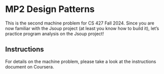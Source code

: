 # MP2 Design Patterns

This is the second machine problem for CS 427 Fall 2024. Since you are now familiar with the Jsoup project (at least you know how to build it), let’s
practice program analysis on the Jsoup project!

## Instructions
For details on the machine problem, please take a look at the instructions document on Coursera.
